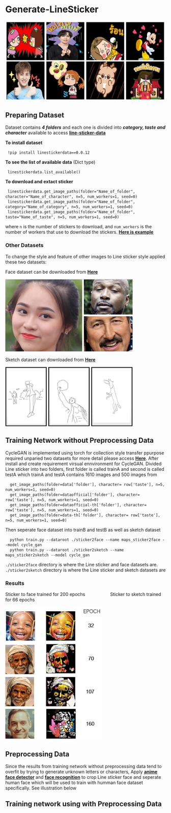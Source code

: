 # Generate-LineSticker
<img src="https://github.com/Suchawit/Generate-LineSticker/blob/main/Img/Sample_sticker.PNG" width="1000px"/>

## Preparing Dataset

Dataset contains ***4 folders*** and each one is divided into ***category, taste and character*** available to access [**line-sticker-data**](https://github.com/steerapi/line-sticker-data?fbclid=IwAR3cNJ9LHBSd9mmh-C8_Zsv7wfqgjswT3VyiGOzpNIDvCzvEfRCrVMEXjtc)<br>

**To install dataset**

     !pip install linestickerdata==0.0.12
**To see the list of available data** (Dict type)

     linestickerdata.list_available()
**To download and extact sticker**

     linestickerdata.get_image_paths(folder="Name_of_folder", character="Name_of_character", n=5, num_workers=1, seed=0)
     linestickerdata.get_image_paths(folder="Name_of_folder", category="Name_of_category", n=5, num_workers=1, seed=0)
     linestickerdata.get_image_paths(folder="Name_of_folder", taste="Name_of_taste", n=5, num_workers=1, seed=0)
where `n` is the number of stickers to download, and `num_workers` is the number of workers that use to download the stickers. [**Here is example**](https://github.com/Suchawit/Generate-LineSticker/blob/main/Preparedataset/Download%20all%20image.ipynb)
### Other Datasets
To change the style and feature of other images to Line sticker style applied these two datasets: 

Face dataset can be downloaded from [**Here**](https://www.kaggle.com/ciplab/real-and-fake-face-detection)

<img src="https://github.com/Suchawit/Generate-LineSticker/blob/main/Img/Sample_human_face.PNG" width="400px"/>

Sketch dataset can downloaded from [**Here**](http://www.cs.cmu.edu/~mengtial/proj/sketch/)

<img src="https://github.com/Suchawit/Generate-LineSticker/blob/main/Img/Sample_sketch.PNG" width="400px"/>

## Training Network without Preprocessing Data
CycleGAN is implemented using torch for collection style transfer ppurpose required unparied two datasets for more detail please access [**Here**](https://github.com/junyanz/CycleGAN). After install and create requirement virsual ennvironment for CycleGAN. Divided Line sticker into two folders, first folder is called trainA and second is called testA which trainA and testA contains 1610 images and 500 images from

      get_image_paths(folder=data['folder'], character= row['taste'], n=5, num_workers=1, seed=0)
      get_image_paths(folder=dataofficial['folder'], character= row['taste'], n=5, num_workers=1, seed=0)
      get_image_paths(folder=dataofficial-th['folder'], character= row['taste'], n=5, num_workers=1, seed=0)
      get_image_paths(folder=data-th['folder'], character= row['taste'], n=5, num_workers=1, seed=0)
      
Then seperate face dataset into trainB and testB as well as sketch dataset

      python train.py --dataroot ./sticker2face --name maps_sticker2face --model cycle_gan
      python train.py --dataroot ./sticker2sketch --name maps_sticker2sketch --model cycle_gan

`./sticker2face` directory is where the Line sticker and face datasets are. `./sticker2sketch` directory is where the Line sticker and sketch datasets are 
### Results
Sticker to face trained for 200 epochs&nbsp;&nbsp;&nbsp;&nbsp;&nbsp;&nbsp;&nbsp;&nbsp;&nbsp;&nbsp;&nbsp;&nbsp;&nbsp;&nbsp;&nbsp;&nbsp;&nbsp;&nbsp;&nbsp;&nbsp;Sticker to sketch trained for 66 epochs

<img src="https://github.com/Suchawit/Generate-LineSticker/blob/main/Img/Results_sticker2face.PNG" width="300px"/>


## Preprocessing Data

Since the results from training network without preprocessing data tend to overfit by trying to generate unknown letters or characters, Apply [**anime face detector**](https://github.com/qhgz2013/anime-face-detector) and [**face recognition**](https://github.com/ageitgey/face_recognition) to crop Line sticker face and seperate human face which will be used to train with humman face dataset specifically. See illustration below

## Training network using with Preprocessing Data

